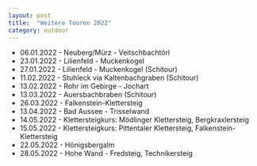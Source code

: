 ```yaml
---
layout: post
title:  "Weitere Touren 2022"
category: outdoor
---
```

* 06.01.2022 - Neuberg/Mürz - Veitschbachtörl
* 23.01.2022 - Lilienfeld - Muckenkogel
* 27.01.2022 - Lilienfeld - Muckenkogel (Schitour)
* 11.02.2022 - Stuhleck via Kaltenbachgraben (Schitour)
* 13.02.2022 - Rohr im Gebirge - Jochart
* 13.03.2022 - Auersbachbraben (Schitour)
* 26.03.2022 - Falkenstein-Klettersteig
* 13.04.2022 - Bad Aussee - Trisselwand
* 14.05.2022 - Klettersteigkurs: Mödlinger Klettersteig, Bergkraxlersteig
* 15.05.2022 - Klettersteigkurs: Pittentaler Klettersteig, Falkenstein-Klettersteig
* 22.05.2022 - Hönigsbergalm
* 28.05.2022 - Hohe Wand - Fredsteig, Technikersteig
